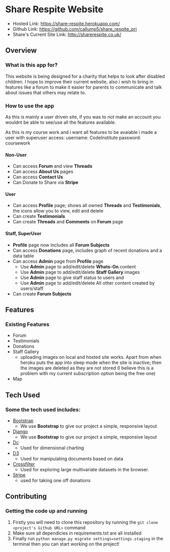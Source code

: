 # Share Respite Website

- Hosted Link: https://share-respite.herokuapp.com/
- Github Link: https://github.com/callump5/share_respite_prj
- Share's Current Site Link: http://sharerespite.co.uk/


## Overview
### What is this app for?
This website is being designed for a charity that helps to look after disabled children. I hope to improve their current
website, also i wish to bring in features like a forum to make it easier for parents to communicate and talk about issues
that others may relate to.

### How to use the app
As this is mainly a user driven site, if you was to not make an account you wouldnt be able to see/use all the features
available.

As this is my course work and i want all features to be avaiable i made a user with superuser access:
username: CodeInstitute
password: coursework

#### Non-User
- Can access **Forum** and view **Threads**
- Can access **About Us** pages
- Can access **Contact Us** 
- Can Donate to Share via **Stripe**

#### User
- Can access **Profile** page; shows all owned **Threads** and **Testimonials**, the icons allow you to view, edit and delete
- Can create **Testimonials**
- Can create **Threads** and **Comments** on **Forum** page

#### Staff, SuperUser
- **Profile** page now includes all **Forum Subjects**
- Can access **Donations** page, includes graph of recent donations and a data table
- Can access **Admin** page from **Profile** page
    - Use **Admin** page to add/edit/delete **Whats-On** content
    - Use **Admin** page to add/edit/delete **Staff Gallery** images
    - Use **Admin** page to give staff status to users and 
    - Use **Admin** page to add/edit/delete All other content created by users/staff
- Can create **Forum Subjects**

## Features
### Existing Features
- Forum
- Testimonials
- Donations
- Staff Gallery
	- uploading images on local and hosted site works. Apart from when heroku puts the app into sleep mode when the site is inactive; then the images are deleted as they are not stored (I believe this is a problem with my current subscription option being the free one)
- Map

## Tech Used

### Some the tech used includes:
- [Bootstrap](http://getbootstrap.com/)
	- We use **Bootstrap** to give our project a simple, responsive layout
- [Django](https://www.djangoproject.com/)
	- We use **Bootstrap** to give our project a simple, responsive layout
- [Dc](https://dc-js.github.io/dc.js/)
    - Used for dimensional charting 
- [D3](https://d3js.org/)
    - Used for manipulating documents based on data
- [Crossfilter](http://square.github.io/crossfilter/)
    - Used for exploring large multivariate datasets in the browser.
- [Stripe](https://stripe.com/gb)
    - used for taking one off donations
 
	
## Contributing
### Getting the code up and running
1. Firstly you will need to clone this repository by running the ```git clone <project's Github URL>``` command
2. Make sure all dependicies in requirements.txt are all installed
3. Finally run ```python manage.py migrate settings=settings.staging``` in the terminal then you can start working on the project!
